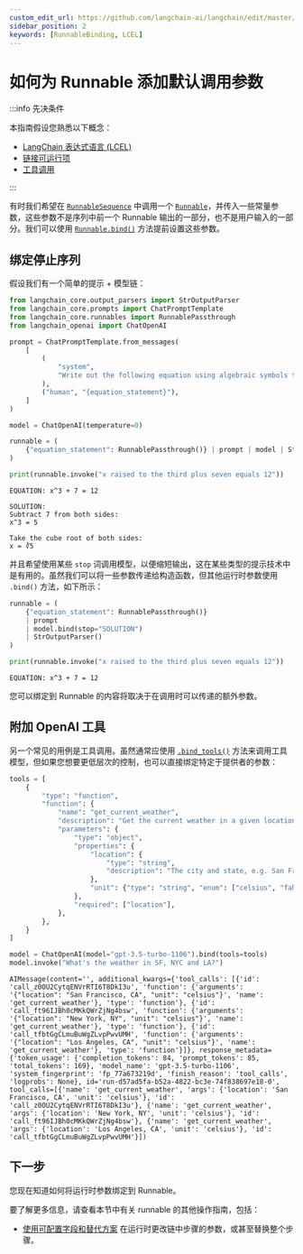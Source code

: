 ```yaml
---
custom_edit_url: https://github.com/langchain-ai/langchain/edit/master/docs/docs/how_to/binding.ipynb
sidebar_position: 2
keywords: [RunnableBinding, LCEL]
---
```


# 如何为 Runnable 添加默认调用参数

:::info 先决条件

本指南假设您熟悉以下概念：
- [LangChain 表达式语言 (LCEL)](/docs/concepts/#langchain-expression-language)
- [链接可运行项](/docs/how_to/sequence/)
- [工具调用](/docs/how_to/tool_calling)

:::

有时我们希望在 [`RunnableSequence`](https://api.python.langchain.com/en/latest/runnables/langchain_core.runnables.base.RunnableSequence.html) 中调用一个 [`Runnable`](https://api.python.langchain.com/en/latest/runnables/langchain_core.runnables.base.Runnable.html)，并传入一些常量参数，这些参数不是序列中前一个 Runnable 输出的一部分，也不是用户输入的一部分。我们可以使用 [`Runnable.bind()`](https://api.python.langchain.com/en/latest/runnables/langchain_core.runnables.base.Runnable.html#langchain_core.runnables.base.Runnable.bind) 方法提前设置这些参数。

## 绑定停止序列

假设我们有一个简单的提示 + 模型链：

```python
from langchain_core.output_parsers import StrOutputParser
from langchain_core.prompts import ChatPromptTemplate
from langchain_core.runnables import RunnablePassthrough
from langchain_openai import ChatOpenAI

prompt = ChatPromptTemplate.from_messages(
    [
        (
            "system",
            "Write out the following equation using algebraic symbols then solve it. Use the format\n\nEQUATION:...\nSOLUTION:...\n\n",
        ),
        ("human", "{equation_statement}"),
    ]
)

model = ChatOpenAI(temperature=0)

runnable = (
    {"equation_statement": RunnablePassthrough()} | prompt | model | StrOutputParser()
)

print(runnable.invoke("x raised to the third plus seven equals 12"))
```
```output
EQUATION: x^3 + 7 = 12

SOLUTION: 
Subtract 7 from both sides:
x^3 = 5

Take the cube root of both sides:
x = ∛5
```
并且希望使用某些 `stop` 词调用模型，以便缩短输出，这在某些类型的提示技术中是有用的。虽然我们可以将一些参数传递给构造函数，但其他运行时参数使用 `.bind()` 方法，如下所示：

```python
runnable = (
    {"equation_statement": RunnablePassthrough()}
    | prompt
    | model.bind(stop="SOLUTION")
    | StrOutputParser()
)

print(runnable.invoke("x raised to the third plus seven equals 12"))
```
```output
EQUATION: x^3 + 7 = 12
```
您可以绑定到 Runnable 的内容将取决于在调用时可以传递的额外参数。

## 附加 OpenAI 工具

另一个常见的用例是工具调用。虽然通常应使用 [`.bind_tools()`](/docs/how_to/tool_calling) 方法来调用工具模型，但如果您想要更低层次的控制，也可以直接绑定特定于提供者的参数：

```python
tools = [
    {
        "type": "function",
        "function": {
            "name": "get_current_weather",
            "description": "Get the current weather in a given location",
            "parameters": {
                "type": "object",
                "properties": {
                    "location": {
                        "type": "string",
                        "description": "The city and state, e.g. San Francisco, CA",
                    },
                    "unit": {"type": "string", "enum": ["celsius", "fahrenheit"]},
                },
                "required": ["location"],
            },
        },
    }
]
```


```python
model = ChatOpenAI(model="gpt-3.5-turbo-1106").bind(tools=tools)
model.invoke("What's the weather in SF, NYC and LA?")
```



```output
AIMessage(content='', additional_kwargs={'tool_calls': [{'id': 'call_z0OU2CytqENVrRTI6T8DkI3u', 'function': {'arguments': '{"location": "San Francisco, CA", "unit": "celsius"}', 'name': 'get_current_weather'}, 'type': 'function'}, {'id': 'call_ft96IJBh0cMKkQWrZjNg4bsw', 'function': {'arguments': '{"location": "New York, NY", "unit": "celsius"}', 'name': 'get_current_weather'}, 'type': 'function'}, {'id': 'call_tfbtGgCLmuBuWgZLvpPwvUMH', 'function': {'arguments': '{"location": "Los Angeles, CA", "unit": "celsius"}', 'name': 'get_current_weather'}, 'type': 'function'}]}, response_metadata={'token_usage': {'completion_tokens': 84, 'prompt_tokens': 85, 'total_tokens': 169}, 'model_name': 'gpt-3.5-turbo-1106', 'system_fingerprint': 'fp_77a673219d', 'finish_reason': 'tool_calls', 'logprobs': None}, id='run-d57ad5fa-b52a-4822-bc3e-74f838697e18-0', tool_calls=[{'name': 'get_current_weather', 'args': {'location': 'San Francisco, CA', 'unit': 'celsius'}, 'id': 'call_z0OU2CytqENVrRTI6T8DkI3u'}, {'name': 'get_current_weather', 'args': {'location': 'New York, NY', 'unit': 'celsius'}, 'id': 'call_ft96IJBh0cMKkQWrZjNg4bsw'}, {'name': 'get_current_weather', 'args': {'location': 'Los Angeles, CA', 'unit': 'celsius'}, 'id': 'call_tfbtGgCLmuBuWgZLvpPwvUMH'}])
```

## 下一步

您现在知道如何将运行时参数绑定到 Runnable。

要了解更多信息，请查看本节中有关 runnable 的其他操作指南，包括：

- [使用可配置字段和替代方案](/docs/how_to/configure) 在运行时更改链中步骤的参数，或甚至替换整个步骤。